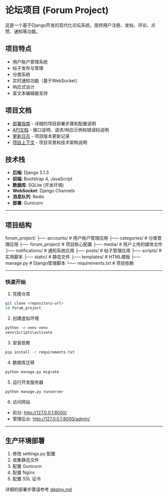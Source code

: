 # 论坛项目 (Forum Project)

这是一个基于Django开发的现代化论坛系统，提供用户注册、发帖、评论、点赞、通知等功能。

## 项目特点

- 用户账户管理系统
- 帖子发布与管理
- 分类系统
- 实时通知功能（基于WebSocket）
- 响应式设计
- 富文本编辑器支持

## 项目文档

- [部署指南](docs/deploy.md) - 详细的项目部署步骤和配置说明
- [API文档](docs/api.md) - 接口说明、请求/响应示例和错误码说明
- [更新日志](docs/CHANGELOG.md) - 项目版本更新记录
- [项目上下文](docs/project_context.md) - 项目背景和技术架构说明

## 技术栈

- **后端**: Django 5.1.3
- **前端**: Bootstrap 4, JavaScript
- **数据库**: SQLite (开发环境)
- **WebSocket**: Django Channels
- **消息队列**: Redis
- **部署**: Gunicorn

---

## 项目结构

forum_project/
├── accounts/            # 用户账户管理应用
├── categories/          # 分类管理应用
├── forum_project/       # 项目核心配置
├── media/              # 用户上传的媒体文件
├── notifications/      # 通知系统应用
├── posts/              # 帖子管理应用
├── scripts/            # 实用脚本
├── static/             # 静态文件
├── templates/          # HTML模板
├── manage.py           # Django管理脚本
└── requirements.txt    # 项目依赖

---

### 快速开始

1. 克隆仓库

```bash
git clone <repository-url>
cd forum_project
```

2. 创建虚拟环境

```bash
python -m venv venv
venv\Scripts\activate
```

3. 安装依赖

```bash
pip install -r requirements.txt
```

4. 数据库迁移

```bash
python manage.py migrate
```

5. 运行开发服务器

```bash
python manage.py runserver
```

6. 访问网站

- 前台: http://127.0.0.1:8000/
- 管理后台: http://127.0.0.1:8000/admin/

---

## 生产环境部署

1. 修改 settings.py 配置
2. 收集静态文件
3. 配置 Gunicorn
4. 配置 Nginx
5. 配置 SSL 证书

详细的部署步骤请参考 [deploy.md](deploy.md)
